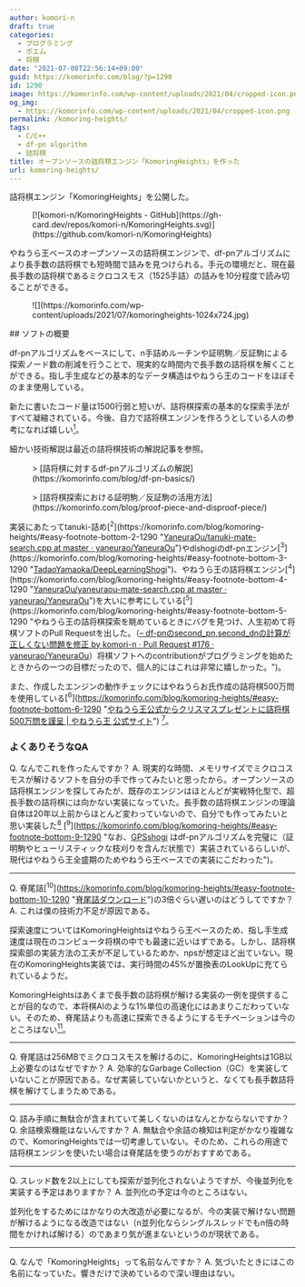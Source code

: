 ```yaml
---
author: komori-n
draft: true
categories:
  - プログラミング
  - ポエム
  - 将棋
date: "2021-07-08T22:56:14+09:00"
guid: https://komorinfo.com/blog/?p=1290
id: 1290
image: https://komorinfo.com/wp-content/uploads/2021/04/cropped-icon.png
og_img:
  - https://komorinfo.com/wp-content/uploads/2021/04/cropped-icon.png
permalink: /komoring-heights/
tags:
  - C/C++
  - df-pn algorithm
  - 詰将棋
title: オープンソースの詰将棋エンジン「KomoringHeights」を作った
url: komoring-heights/
---
```


詰将棋エンジン「KomoringHeights」を公開した。

<figure class="wp-block-image">[![komori-n/KomoringHeights - GitHub](https://gh-card.dev/repos/komori-n/KomoringHeights.svg)](https://github.com/komori-n/KomoringHeights)</figure>やねうら王ベースのオープンソースの詰将棋エンジンで、df-pnアルゴリズムにより長手数の詰将棋でも短時間で詰みを見つけられる。手元の環境だと、現在最長手数の詰将棋であるミクロコスモス（1525手詰）の詰みを10分程度で読み切ることができる。

<figure class="wp-block-image size-large">![](https://komorinfo.com/wp-content/uploads/2021/07/komoringheights-1024x724.jpg)</figure>## ソフトの概要

df-pnアルゴリズムをベースにして、n手詰めルーチンや証明駒／反証駒による探索ノード数の削減を行うことで、現実的な時間内で長手数の詰将棋を解くことができる。指し手生成などの基本的なデータ構造はやねうら王のコードをほぼそのまま使用している。

新たに書いたコード量は1500行弱と短いが、詰将棋探索の基本的な探索手法がすべて凝縮されている。今後、自力で詰将棋エンジンを作ろうとしている人の参考になれば嬉しい<span class="easy-footnote-margin-adjust" id="easy-footnote-1-1290"></span><span class="easy-footnote">[<sup>1</sup>](https://komorinfo.com/blog/komoring-heights/#easy-footnote-bottom-1-1290 "1500行の割にはコーディングやデバッグ作業にかなり手こずった。感覚的には6000行ぐらい書いた気分である")</span>。

細かい技術解説は最近の詰将棋技術の解説記事を参照。

<figure class="wp-block-embed is-type-wp-embed is-provider-コウモリのちょーおんぱ wp-block-embed-コウモリのちょーおんぱ"><div class="wp-block-embed__wrapper">> [詰将棋に対するdf-pnアルゴリズムの解説](https://komorinfo.com/blog/df-pn-basics/)

<iframe class="wp-embedded-content" data-secret="jDeVkyMdLA" frameborder="0" height="282" marginheight="0" marginwidth="0" sandbox="allow-scripts" scrolling="no" security="restricted" src="https://komorinfo.com/blog/df-pn-basics/embed/#?secret=jDeVkyMdLA" style="position: absolute; clip: rect(1px, 1px, 1px, 1px);" title="“詰将棋に対するdf-pnアルゴリズムの解説” — コウモリのちょーおんぱ" width="500"></iframe></div></figure><figure class="wp-block-embed is-type-wp-embed is-provider-コウモリのちょーおんぱ wp-block-embed-コウモリのちょーおんぱ"><div class="wp-block-embed__wrapper">> [詰将棋探索における証明駒／反証駒の活用方法](https://komorinfo.com/blog/proof-piece-and-disproof-piece/)

<iframe class="wp-embedded-content" data-secret="gsHTu7Q1hV" frameborder="0" height="282" marginheight="0" marginwidth="0" sandbox="allow-scripts" scrolling="no" security="restricted" src="https://komorinfo.com/blog/proof-piece-and-disproof-piece/embed/#?secret=gsHTu7Q1hV" style="position: absolute; clip: rect(1px, 1px, 1px, 1px);" title="“詰将棋探索における証明駒／反証駒の活用方法” — コウモリのちょーおんぱ" width="500"></iframe></div></figure>実装にあたってtanuki-詰め<span class="easy-footnote-margin-adjust" id="easy-footnote-2-1290"></span><span class="easy-footnote">[<sup>2</sup>](https://komorinfo.com/blog/komoring-heights/#easy-footnote-bottom-2-1290 "<a href="https://github.com/yaneurao/YaneuraOu/blob/master/source/engine/tanuki-mate-engine/tanuki-mate-search.cpp">YaneuraOu/tanuki-mate-search.cpp at master · yaneurao/YaneuraOu</a>")</span>やdlshogiのdf-pnエンジン<span class="easy-footnote-margin-adjust" id="easy-footnote-3-1290"></span><span class="easy-footnote">[<sup>3</sup>](https://komorinfo.com/blog/komoring-heights/#easy-footnote-bottom-3-1290 "<a href="https://github.com/TadaoYamaoka/DeepLearningShogi">TadaoYamaoka/DeepLearningShogi</a>")</span>、やねうら王の詰将棋エンジン<span class="easy-footnote-margin-adjust" id="easy-footnote-4-1290"></span><span class="easy-footnote">[<sup>4</sup>](https://komorinfo.com/blog/komoring-heights/#easy-footnote-bottom-4-1290 "<a href="https://github.com/yaneurao/YaneuraOu/blob/master/source/engine/yaneuraou-mate-engine/yaneuraou-mate-search.cpp">YaneuraOu/yaneuraou-mate-search.cpp at master · yaneurao/YaneuraOu</a>")</span>を大いに参考にしている<span class="easy-footnote-margin-adjust" id="easy-footnote-5-1290"></span><span class="easy-footnote">[<sup>5</sup>](https://komorinfo.com/blog/komoring-heights/#easy-footnote-bottom-5-1290 "やねうら王の詰将棋探索を眺めているときにバグを見つけ、人生初めて将棋ソフトのPull Requestを出した。（<a href="https://github.com/yaneurao/YaneuraOu/pull/176">&#8211; df-pnのsecond_pn,second_dnの計算が正しくない問題を修正 by komori-n · Pull Request #176 · yaneurao/YaneuraOu</a>）将棋ソフトへのcontributionがプログラミングを始めたときからの一つの目標だったので、個人的にはこれは非常に嬉しかった。")</span>。

また、作成したエンジンの動作チェックにはやねうらお氏作成の詰将棋500万問を使用している<span class="easy-footnote-margin-adjust" id="easy-footnote-6-1290"></span><span class="easy-footnote">[<sup>6</sup>](https://komorinfo.com/blog/komoring-heights/#easy-footnote-bottom-6-1290 "<a href="https://yaneuraou.yaneu.com/2020/12/25/christmas-present/">やねうら王公式からクリスマスプレゼントに詰将棋500万問を謹呈 | やねうら王 公式サイト</a>")</span> <span class="easy-footnote-margin-adjust" id="easy-footnote-7-1290"></span><span class="easy-footnote">[<sup>7</sup>](https://komorinfo.com/blog/komoring-heights/#easy-footnote-bottom-7-1290 "11手詰100万問問題集のおかげでバグを19個見つけることができた")</span>。

### よくありそうなQA

Q. なんでこれを作ったんですか？
A. 現実的な時間、メモリサイズでミクロコスモスが解けるソフトを自分の手で作ってみたいと思ったから。オープンソースの詰将棋エンジンを探してみたが、既存のエンジンはほとんどが実戦特化型で、超長手数の詰将棋には向かない実装になっていた。長手数の詰将棋エンジンの理論自体は20年以上前からほとんど変わっていないので、自分でも作ってみたいと思い実装した<span class="easy-footnote-margin-adjust" id="easy-footnote-8-1290"></span><span class="easy-footnote">[<sup>8</sup>](https://komorinfo.com/blog/komoring-heights/#easy-footnote-bottom-8-1290 "はじめはローカル環境でサクッと作って個人的に楽しんで終わりにしようと考えていたが、実装してみたら異常に大変だったので公開することにした")</span> <span class="easy-footnote-margin-adjust" id="easy-footnote-9-1290"></span><span class="easy-footnote">[<sup>9</sup>](https://komorinfo.com/blog/komoring-heights/#easy-footnote-bottom-9-1290 "なお、<a href="https://gps.tanaka.ecc.u-tokyo.ac.jp/gpsshogi/">GPSshogi</a> はdf-pnアルゴリズムを完璧に（証明駒やヒューリスティックな枝刈りを含んだ状態で）実装されているらしいが、現代はやねうら王全盛期のためやねうら王ベースでの実装にこだわった")</span>。

---

Q. 脊尾詰<span class="easy-footnote-margin-adjust" id="easy-footnote-10-1290"></span><span class="easy-footnote">[<sup>10</sup>](https://komorinfo.com/blog/komoring-heights/#easy-footnote-bottom-10-1290 "<a href="http://panashogi.web.fc2.com/seotsume.html">脊尾詰ダウンロード</a>")</span>の3倍ぐらい遅いのはどうしてですか？
A. これは僕の技術力不足が原因である。

探索速度についてはKomoringHeightsはやねうら王ベースのため、指し手生成速度は現在のコンピュータ将棋の中でも最速に近いはずである。しかし、詰将棋探索部の実装方法の工夫が不足しているためか、npsが想定ほど出ていない。現在のKomoringHeights実装では、実行時間の45%が置換表のLookUpに充てられているようだ。

KomoringHeightsはあくまで長手数の詰将棋が解ける実装の一例を提供することが目的なので、本将棋AIのような1%単位の高速化にはあまりこだわっていない。そのため、脊尾詰よりも高速に探索できるようにするモチベーションは今のところはない<span class="easy-footnote-margin-adjust" id="easy-footnote-11-1290"></span><span class="easy-footnote">[<sup>11</sup>](https://komorinfo.com/blog/komoring-heights/#easy-footnote-bottom-11-1290 "実は、アルゴリズム面で1つ大きな妥協している点がある。それは、末端局面のpn/dnを1/1固定にしている点だ。局面の詰みやすさをヒューリスティックに求めてpn/dnの初期値を変えるアルゴリズム（df-pn+, やねうら詰め方式）を採用することで探索局面数の削減が見込める。しかし、これを採用するとデバッグがしづらくなったり、パラメータの少しの調整で探索時間が大きく変動したりしてとても疲れるので採用を取りやめた。解図速度は間違いなく向上するので、気が向いたら実装してみようと思う。")</span>。

---

Q. 脊尾詰は256MBでミクロコスモスを解けるのに、KomoringHeightsは1GB以上必要なのはなぜですか？
A. 効率的なGarbage Collection（GC）を実装していないことが原因である。なぜ実装していないかというと、なくても長手数詰将棋を解けてしまうためである。

---

Q. 詰み手順に無駄合が含まれていて美しくないのはなんとかならないですか？
Q. 余詰検索機能はないんですか？
A. 無駄合や余詰の検知は判定がかなり複雑なので、KomoringHeightsでは一切考慮していない。そのため、これらの用途で詰将棋エンジンを使いたい場合は脊尾詰を使うのがおすすめである。

---

Q. スレッド数を2以上にしても探索が並列化されないようですが、今後並列化を実装する予定はありますか？
A. 並列化の予定は今のところはない。

並列化をするためにはかなりの大改造が必要になるが、今の実装で解けない問題が解けるようになる改造ではない（n並列化ならシングルスレッドでもn倍の時間をかければ解ける）のであまり気が進まないというのが現状である。

---

Q. なんで「KomoringHeights」って名前なんですか？
A. 気づいたときにはこの名前になっていた。響きだけで決めているので深い理由はない。
